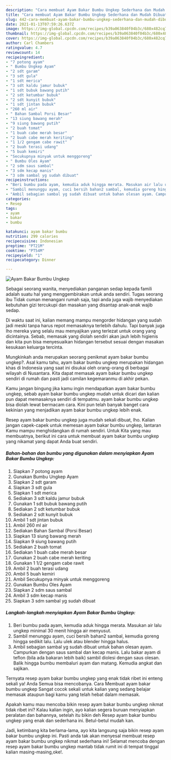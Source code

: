 ```yaml
---
description: "Cara membuat Ayam Bakar Bumbu Ungkep Sederhana dan Mudah Dibuat"
title: "Cara membuat Ayam Bakar Bumbu Ungkep Sederhana dan Mudah Dibuat"
slug: 442-cara-membuat-ayam-bakar-bumbu-ungkep-sederhana-dan-mudah-dibuat
date: 2021-01-13T07:59:26.637Z
image: https://img-global.cpcdn.com/recipes/b39a063840f04b3c/680x482cq70/ayam-bakar-bumbu-ungkep-foto-resep-utama.jpg
thumbnail: https://img-global.cpcdn.com/recipes/b39a063840f04b3c/680x482cq70/ayam-bakar-bumbu-ungkep-foto-resep-utama.jpg
cover: https://img-global.cpcdn.com/recipes/b39a063840f04b3c/680x482cq70/ayam-bakar-bumbu-ungkep-foto-resep-utama.jpg
author: Carl Chambers
ratingvalue: 4.7
reviewcount: 14
recipeingredient:
- "7 potong ayam"
- " Bumbu Ungkep Ayam"
- "2 sdt garam"
- "3 sdt gula"
- "1 sdt merica"
- "3 sdt kaldu jamur bubuk"
- "1 sdt bubuk bawang putih"
- "2 sdt ketumbar bubuk"
- "2 sdt kunyit bubuk"
- "1 sdt jintan bubuk"
- "260 ml air"
- " Bahan Sambal Porsi Besar"
- "13 siung bawang merah"
- "9 siung bawang putih"
- "2 buah tomat"
- "1 buah cabe merah besar"
- "2 buah cabe merah keriting"
- "1 1/2 gengam cabe rawit"
- "2 buah terasi udang"
- "5 buah kemiri"
- "Secukupnya minyak untuk menggoreng"
- " Bumbu Oles Ayam"
- "2 sdm saus sambal"
- "3 sdm kecap manis"
- "3 sdm sambal yg sudah dibuat"
recipeinstructions:
- "Beri bumbu pada ayam, kemudia aduk hingga merata. Masukan air lalu ungkep minimal 30 menit hingga air menyusut."
- "Sambil menunggu ayam, cuci bersih bahan2 sambal, kemudia goreng hingga sedikit lalu. Lalu ulek atau blender hingga halus."
- "Ambil sebagian sambal yg sudah dibuat untuk bahan olesan ayam. Campurkan dengan saus sambal dan kecap manis. Lalu bakar ayam di teflon (bila ada bakaran lebih baik) sambil diolesi dengan saus olesan. Balik hingga bumbu membaluri ayam dan matang. Kemudia angkat dan sajikan."
categories:
- Resep
tags:
- ayam
- bakar
- bumbu

katakunci: ayam bakar bumbu 
nutrition: 299 calories
recipecuisine: Indonesian
preptime: "PT21M"
cooktime: "PT54M"
recipeyield: "1"
recipecategory: Dinner

---
```



![Ayam Bakar Bumbu Ungkep](https://img-global.cpcdn.com/recipes/b39a063840f04b3c/680x482cq70/ayam-bakar-bumbu-ungkep-foto-resep-utama.jpg)

Sebagai seorang wanita, menyediakan panganan sedap kepada famili adalah suatu hal yang menggembirakan untuk anda sendiri. Tugas seorang ibu Tidak cuman menangani rumah saja, tapi anda juga wajib menyediakan kebutuhan gizi tercukupi dan masakan yang disantap anak-anak wajib sedap.

Di waktu  saat ini, kalian memang mampu mengorder hidangan yang sudah jadi meski tanpa harus repot memasaknya terlebih dahulu. Tapi banyak juga lho mereka yang selalu mau menyajikan yang terlezat untuk orang yang dicintainya. Sebab, memasak yang diolah sendiri akan jauh lebih higienis dan kita pun bisa menyesuaikan hidangan tersebut sesuai dengan masakan kesukaan keluarga tercinta. 



Mungkinkah anda merupakan seorang penikmat ayam bakar bumbu ungkep?. Asal kamu tahu, ayam bakar bumbu ungkep merupakan hidangan khas di Indonesia yang saat ini disukai oleh orang-orang di berbagai wilayah di Nusantara. Kita dapat memasak ayam bakar bumbu ungkep sendiri di rumah dan pasti jadi camilan kegemaranmu di akhir pekan.

Kamu jangan bingung jika kamu ingin mendapatkan ayam bakar bumbu ungkep, sebab ayam bakar bumbu ungkep mudah untuk dicari dan kalian pun dapat memasaknya sendiri di tempatmu. ayam bakar bumbu ungkep bisa diolah lewat bermacam cara. Kini pun telah banyak banget cara kekinian yang menjadikan ayam bakar bumbu ungkep lebih enak.

Resep ayam bakar bumbu ungkep juga mudah sekali dibuat, lho. Kalian jangan capek-capek untuk memesan ayam bakar bumbu ungkep, lantaran Kamu mampu menghidangkan di rumah sendiri. Untuk Kita yang mau membuatnya, berikut ini cara untuk membuat ayam bakar bumbu ungkep yang nikamat yang dapat Anda buat sendiri.

<!--inarticleads1-->

##### Bahan-bahan dan bumbu yang digunakan dalam menyiapkan Ayam Bakar Bumbu Ungkep:

1. Siapkan 7 potong ayam
1. Gunakan  Bumbu Ungkep Ayam
1. Siapkan 2 sdt garam
1. Siapkan 3 sdt gula
1. Siapkan 1 sdt merica
1. Sediakan 3 sdt kaldu jamur bubuk
1. Gunakan 1 sdt bubuk bawang putih
1. Sediakan 2 sdt ketumbar bubuk
1. Sediakan 2 sdt kunyit bubuk
1. Ambil 1 sdt jintan bubuk
1. Ambil 260 ml air
1. Sediakan  Bahan Sambal (Porsi Besar)
1. Siapkan 13 siung bawang merah
1. Siapkan 9 siung bawang putih
1. Sediakan 2 buah tomat
1. Sediakan 1 buah cabe merah besar
1. Gunakan 2 buah cabe merah keriting
1. Gunakan 1 1/2 gengam cabe rawit
1. Ambil 2 buah terasi udang
1. Ambil 5 buah kemiri
1. Ambil Secukupnya minyak untuk menggoreng
1. Gunakan  Bumbu Oles Ayam
1. Siapkan 2 sdm saus sambal
1. Ambil 3 sdm kecap manis
1. Siapkan 3 sdm sambal yg sudah dibuat




<!--inarticleads2-->

##### Langkah-langkah menyiapkan Ayam Bakar Bumbu Ungkep:

1. Beri bumbu pada ayam, kemudia aduk hingga merata. Masukan air lalu ungkep minimal 30 menit hingga air menyusut.
1. Sambil menunggu ayam, cuci bersih bahan2 sambal, kemudia goreng hingga sedikit lalu. Lalu ulek atau blender hingga halus.
1. Ambil sebagian sambal yg sudah dibuat untuk bahan olesan ayam. Campurkan dengan saus sambal dan kecap manis. Lalu bakar ayam di teflon (bila ada bakaran lebih baik) sambil diolesi dengan saus olesan. Balik hingga bumbu membaluri ayam dan matang. Kemudia angkat dan sajikan.




Ternyata resep ayam bakar bumbu ungkep yang enak tidak ribet ini enteng sekali ya! Anda Semua bisa mencobanya. Cara Membuat ayam bakar bumbu ungkep Sangat cocok sekali untuk kalian yang sedang belajar memasak ataupun bagi kamu yang telah hebat dalam memasak.

Apakah kamu mau mencoba bikin resep ayam bakar bumbu ungkep nikmat tidak ribet ini? Kalau kalian ingin, ayo kalian segera buruan menyiapkan peralatan dan bahannya, setelah itu bikin deh Resep ayam bakar bumbu ungkep yang enak dan sederhana ini. Betul-betul mudah kan. 

Jadi, ketimbang kita berlama-lama, ayo kita langsung saja bikin resep ayam bakar bumbu ungkep ini. Pasti anda tak akan menyesal membuat resep ayam bakar bumbu ungkep nikmat sederhana ini! Selamat mencoba dengan resep ayam bakar bumbu ungkep mantab tidak rumit ini di tempat tinggal kalian masing-masing,oke!.

